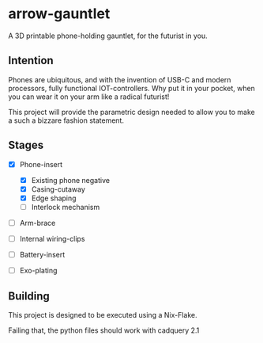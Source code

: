 # arrow-gauntlet
A 3D printable phone-holding gauntlet, for the futurist in you.

## Intention
Phones are ubiquitous, and with the invention of USB-C and modern processors, fully functional IOT-controllers.
Why put it in your pocket, when you can wear it on your arm like a radical futurist!

This project will provide the parametric design needed to allow you to make a such a bizzare fashion statement.

## Stages
- [x] Phone-insert
  - [x] Existing phone negative
  - [x] Casing-cutaway
  - [x] Edge shaping
  - [ ] Interlock mechanism
- [ ] Arm-brace
- [ ] Internal wiring-clips
- [ ] Battery-insert
- [ ] Exo-plating


## Building
This project is designed to be executed using a Nix-Flake.

Failing that, the python files should work with cadquery 2.1
